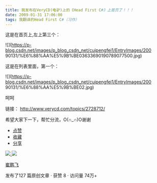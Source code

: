 ```yaml
---
title: 我发布在VeryCD(电驴)上的《Head First C#》上首页了！！！
date: 2009-01-31 17:06:00
tags: 我翻译的Head First C#（习作）
---
```

这是在首页上,左上第三个：

![](https://p-blog.csdn.net/images/p_blog_csdn_net/cuipengfei1/EntryImages/200
90131/%E6%88%AA%E5%9B%BE03633690190789077500.jpg)

这是在列表里面，第一个：

![](https://p-blog.csdn.net/images/p_blog_csdn_net/cuipengfei1/EntryImages/200
90131/%E6%88%AA%E5%9B%BE02.jpg)

呵呵

链接： [ http://www.verycd.com/topics/2728712/
](http://www.verycd.com/topics/2728712/)

希望大家下一下，帮忙分流，O(∩_∩)O谢谢

  * [ 点赞  ](javascript:;)
  * [ 收藏  ](javascript:;)
  * [ 分享 ](javascript:;)

[ ![](https://profile.csdnimg.cn/5/2/5/3_cuipengfei1)
![](https://g.csdnimg.cn/static/user-reg-year/1x/11.png)
](https://blog.csdn.net/cuipengfei1)

[ 崔鹏飞 ](https://blog.csdn.net/cuipengfei1)

发布了127 篇原创文章  ·  获赞 8  ·  访问量 74万+

